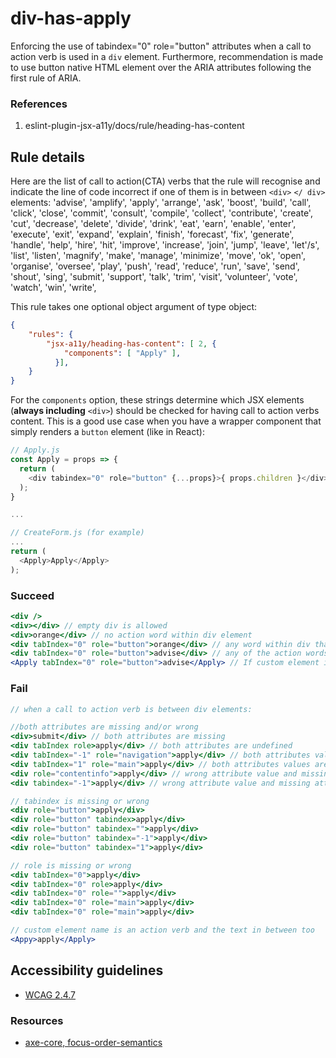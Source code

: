 # div-has-apply

Enforcing the use of tabindex="0" role="button" attributes when a call to action verb is used in a `div` element. Furthermore, recommendation is made to use button native HTML element over the ARIA attributes following the first rule of ARIA.

### References

  1. eslint-plugin-jsx-a11y/docs/rule/heading-has-content

## Rule details

Here are the list of call to action(CTA) verbs that the rule will recognise and
indicate the line of code incorrect if one of them is in between `<div>` `</ div>` elements:
  'advise', 'amplify', 'apply', 'arrange', 'ask',
  'boost', 'build',
  'call', 'click', 'close', 'commit', 'consult', 'compile', 'collect', 'contribute', 'create', 'cut',
  'decrease', 'delete', 'divide', 'drink',
  'eat', 'earn', 'enable', 'enter', 'execute', 'exit', 'expand', 'explain',
  'finish', 'forecast', 'fix',
  'generate',
  'handle', 'help', 'hire', 'hit',
  'improve', 'increase',
  'join', 'jump',
  'leave', 'let\'/s', 'list', 'listen',
  'magnify', 'make', 'manage', 'minimize', 'move',
  'ok', 'open', 'organise', 'oversee',
  'play', 'push',
  'read', 'reduce', 'run',
  'save', 'send', 'shout', 'sing', 'submit', 'support',
  'talk', 'trim',
  'visit', 'volunteer', 'vote',
  'watch', 'win', 'write',

This rule takes one optional object argument of type object:

```json
{
    "rules": {
        "jsx-a11y/heading-has-content": [ 2, {
            "components": [ "Apply" ],
          }],
    }
}
```
For the `components` option, these strings determine which JSX elements (**always including** `<div>`) should be checked for having call to action verbs content. This is a good use case when you have a wrapper component that simply renders a `button` element (like in React):


```js
// Apply.js
const Apply = props => {
  return (
    <div tabindex="0" role="button" {...props}>{ props.children }</div>
  );
}

...

// CreateForm.js (for example)
...
return (
  <Apply>Apply</Apply>
);
```

### Succeed
```jsx
<div />
<div></div> // empty div is allowed
<div>orange</div> // no action word within div element
<div tabIndex="0" role="button">orange</div> // any word within div that has the two attributes
<div tabIndex="0" role="button">advise</div> // any of the action words e.g.: advise within div that has the two attributes
<Apply tabIndex="0" role="button">advise</Apply> // If custom element is an action word then the text within it should also be an action word.
```

### Fail
```jsx
// when a call to action verb is between div elements:

//both attributes are missing and/or wrong
<div>submit</div> // both attributes are missing
<div tabIndex role>apply</div> // both attributes are undefined
<div tabIndex="-1" role="navigation">apply</div> // both attributes values are wrong
<div tabIndex="1" role="main">apply</div> // both attributes values are wrong
<div role="contentinfo">apply</div> // wrong attribute value and missing attribute
<div tabindex="-1">apply</div> // wrong attribute value and missing attribute

// tabindex is missing or wrong
<div role="button">apply</div>
<div role="button" tabindex>apply</div>
<div role="button" tabindex="">apply</div>
<div role="button" tabindex="-1">apply</div>
<div role="button" tabindex="1">apply</div>

// role is missing or wrong
<div tabIndex="0">apply</div>
<div tabIndex="0" role>apply</div>
<div tabIndex="0" role="">apply</div>
<div tabIndex="0" role="main">apply</div>
<div tabIndex="0" role="main">apply</div>

// custom element name is an action verb and the text in between too
<Appy>apply</Apply>
```


## Accessibility guidelines
- [WCAG 2.4.7](https://www.w3.org/TR/UNDERSTANDING-WCAG20/navigation-mechanisms-focus-visible.html)

### Resources
- [axe-core, focus-order-semantics](https://dequeuniversity.com/rules/axe/3.2/focus-order-semantics)
